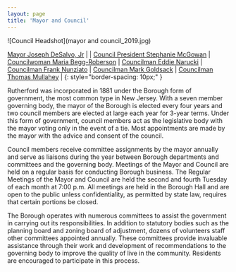 ```yaml
---
layout: page
title: 'Mayor and Council'
---
```



![Council Headshot](mayor and council_2019.jpg)

[Mayor Joseph DeSalvo, Jr](joseph-desalvo)               |                                                     |
[Council President Stephanie McGowan](stephanie-mcgowan) | [Councilwoman Maria Begg-Roberson](maria-begg-roberson) |
[Councilman Eddie Narucki](eddie-narucki)              | [Councilman Frank Nunziato](frank-nunziato) |
[Councilman Mark Goldsack](mark-goldsack)                | [Councilman Thomas Mullahey](thomas-mullahey)       |
{: style="border-spacing: 10px;" }

Rutherford was incorporated in 1881 under the Borough form of government, the most common type in New Jersey. With a seven member governing body, the mayor of the Borough is elected every four years and two council members are elected at large each year for 3-year terms. Under this form of government, council members act as the legislative body with the mayor voting only in the event of a tie. Most appointments are made by the mayor with the advice and consent of the council.

Council members receive committee assignments by the mayor annually and serve as liaisons during the year between Borough departments and committees and the governing body. Meetings of the Mayor and Council are held on a regular basis for conducting Borough business. The Regular Meetings of the Mayor and Council are held the second and fourth Tuesday of each month at 7:00 p.m.  All meetings are held in the Borough Hall and are open to the public unless confidentiality, as permitted by state law, requires that certain portions be closed.

The Borough operates with numerous committees to assist the government in carrying out its responsibilities. In addition to statutory bodies such as the planning board and zoning board of adjustment, dozens of volunteers staff other committees appointed annually. These committees provide invaluable assistance through their work and development of recommendations to the governing body to improve the quality of live in the community. Residents are encouraged to participate in this process.
